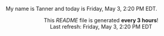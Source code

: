 My name is Tanner and today is Friday, May 3, 2:20 PM EDT.

<p align="center">This <i>README</i> file is generated <b>every 3 hours</b>!</br>Last refresh: Friday, May 3, 2:20 PM EDT<br /></p>
